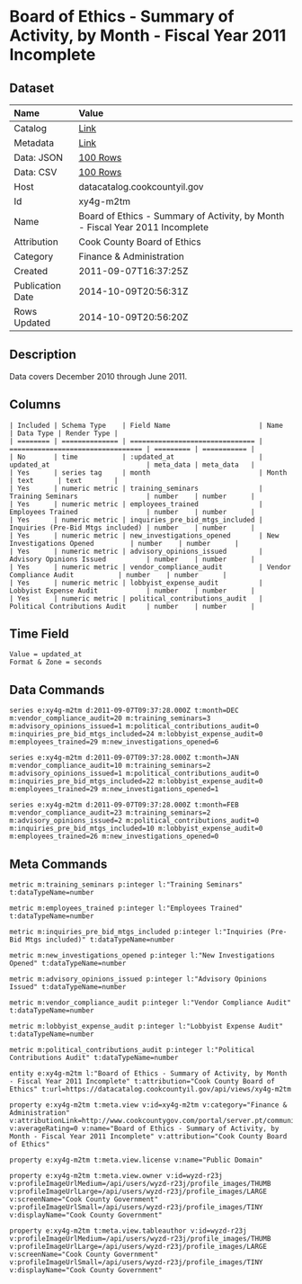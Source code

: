 # Board of Ethics - Summary of Activity, by Month - Fiscal Year 2011 Incomplete

## Dataset

| Name | Value |
| :--- | :---- |
| Catalog | [Link](https://catalog.data.gov/dataset/board-of-ethics-summary-of-activity-by-month-fiscal-year-2011-incomplete-30bb3) |
| Metadata | [Link](https://datacatalog.cookcountyil.gov/api/views/xy4g-m2tm) |
| Data: JSON | [100 Rows](https://datacatalog.cookcountyil.gov/api/views/xy4g-m2tm/rows.json?max_rows=100) |
| Data: CSV | [100 Rows](https://datacatalog.cookcountyil.gov/api/views/xy4g-m2tm/rows.csv?max_rows=100) |
| Host | datacatalog.cookcountyil.gov |
| Id | xy4g-m2tm |
| Name | Board of Ethics - Summary of Activity, by Month - Fiscal Year 2011 Incomplete |
| Attribution | Cook County Board of Ethics |
| Category | Finance & Administration |
| Created | 2011-09-07T16:37:25Z |
| Publication Date | 2014-10-09T20:56:31Z |
| Rows Updated | 2014-10-09T20:56:20Z |

## Description

Data covers December 2010 through June 2011.

## Columns

```ls
| Included | Schema Type    | Field Name                      | Name                              | Data Type | Render Type |
| ======== | ============== | =============================== | ================================= | ========= | =========== |
| No       | time           | :updated_at                     | updated_at                        | meta_data | meta_data   |
| Yes      | series tag     | month                           | Month                             | text      | text        |
| Yes      | numeric metric | training_seminars               | Training Seminars                 | number    | number      |
| Yes      | numeric metric | employees_trained               | Employees Trained                 | number    | number      |
| Yes      | numeric metric | inquiries_pre_bid_mtgs_included | Inquiries (Pre-Bid Mtgs included) | number    | number      |
| Yes      | numeric metric | new_investigations_opened       | New Investigations Opened         | number    | number      |
| Yes      | numeric metric | advisory_opinions_issued        | Advisory Opinions Issued          | number    | number      |
| Yes      | numeric metric | vendor_compliance_audit         | Vendor Compliance Audit           | number    | number      |
| Yes      | numeric metric | lobbyist_expense_audit          | Lobbyist Expense Audit            | number    | number      |
| Yes      | numeric metric | political_contributions_audit   | Political Contributions Audit     | number    | number      |
```

## Time Field

```ls
Value = updated_at
Format & Zone = seconds
```

## Data Commands

```ls
series e:xy4g-m2tm d:2011-09-07T09:37:28.000Z t:month=DEC m:vendor_compliance_audit=20 m:training_seminars=3 m:advisory_opinions_issued=1 m:political_contributions_audit=0 m:inquiries_pre_bid_mtgs_included=24 m:lobbyist_expense_audit=0 m:employees_trained=29 m:new_investigations_opened=6

series e:xy4g-m2tm d:2011-09-07T09:37:28.000Z t:month=JAN m:vendor_compliance_audit=10 m:training_seminars=2 m:advisory_opinions_issued=1 m:political_contributions_audit=0 m:inquiries_pre_bid_mtgs_included=22 m:lobbyist_expense_audit=0 m:employees_trained=29 m:new_investigations_opened=1

series e:xy4g-m2tm d:2011-09-07T09:37:28.000Z t:month=FEB m:vendor_compliance_audit=23 m:training_seminars=2 m:advisory_opinions_issued=2 m:political_contributions_audit=0 m:inquiries_pre_bid_mtgs_included=10 m:lobbyist_expense_audit=0 m:employees_trained=26 m:new_investigations_opened=0
```

## Meta Commands

```ls
metric m:training_seminars p:integer l:"Training Seminars" t:dataTypeName=number

metric m:employees_trained p:integer l:"Employees Trained" t:dataTypeName=number

metric m:inquiries_pre_bid_mtgs_included p:integer l:"Inquiries (Pre-Bid Mtgs included)" t:dataTypeName=number

metric m:new_investigations_opened p:integer l:"New Investigations Opened" t:dataTypeName=number

metric m:advisory_opinions_issued p:integer l:"Advisory Opinions Issued" t:dataTypeName=number

metric m:vendor_compliance_audit p:integer l:"Vendor Compliance Audit" t:dataTypeName=number

metric m:lobbyist_expense_audit p:integer l:"Lobbyist Expense Audit" t:dataTypeName=number

metric m:political_contributions_audit p:integer l:"Political Contributions Audit" t:dataTypeName=number

entity e:xy4g-m2tm l:"Board of Ethics - Summary of Activity, by Month - Fiscal Year 2011 Incomplete" t:attribution="Cook County Board of Ethics" t:url=https://datacatalog.cookcountyil.gov/api/views/xy4g-m2tm

property e:xy4g-m2tm t:meta.view v:id=xy4g-m2tm v:category="Finance & Administration" v:attributionLink=http://www.cookcountygov.com/portal/server.pt/community/board_of_ethics/293 v:averageRating=0 v:name="Board of Ethics - Summary of Activity, by Month - Fiscal Year 2011 Incomplete" v:attribution="Cook County Board of Ethics"

property e:xy4g-m2tm t:meta.view.license v:name="Public Domain"

property e:xy4g-m2tm t:meta.view.owner v:id=wyzd-r23j v:profileImageUrlMedium=/api/users/wyzd-r23j/profile_images/THUMB v:profileImageUrlLarge=/api/users/wyzd-r23j/profile_images/LARGE v:screenName="Cook County Government" v:profileImageUrlSmall=/api/users/wyzd-r23j/profile_images/TINY v:displayName="Cook County Government"

property e:xy4g-m2tm t:meta.view.tableauthor v:id=wyzd-r23j v:profileImageUrlMedium=/api/users/wyzd-r23j/profile_images/THUMB v:profileImageUrlLarge=/api/users/wyzd-r23j/profile_images/LARGE v:screenName="Cook County Government" v:profileImageUrlSmall=/api/users/wyzd-r23j/profile_images/TINY v:displayName="Cook County Government"
```